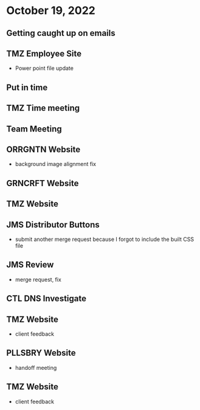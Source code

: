 # October 19, 2022

## Getting caught up on emails

## TMZ Employee Site
- Power point file update

## Put in time

## TMZ Time meeting

## Team Meeting

## ORRGNTN Website
- background image alignment fix

## GRNCRFT Website

## TMZ Website

## JMS Distributor Buttons
- submit another merge request because I forgot to include the built CSS file

## JMS Review
- merge request, fix

## CTL DNS Investigate

## TMZ Website
- client feedback

## PLLSBRY Website
- handoff meeting

## TMZ Website
- client feedback